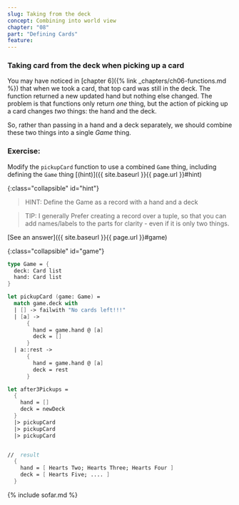 ```yaml
---
slug: Taking from the deck
concept: Combining into world view
chapter: "08"
part: "Defining Cards"
feature: 
---
```

### Taking card from the deck when picking up a card
You may have noticed in [chapter 6]({% link _chapters/ch06-functions.md %}) that when we took a card, that top card was still in the deck.  The function returned a new updated hand but nothing else changed.
The problem is that functions only return _one_ thing, but the action of picking up a card changes _two_ things: the hand and the deck.

So, rather than passing in a hand and a deck separately, we should combine these two things into a single _Game_ thing.

### Exercise:


Modify the `pickupCard` function to use a combined `Game` thing, including defining the `Game` thing
[(hint)]({{ site.baseurl }}{{ page.url }}#hint)

{:class="collapsible" id="hint"}
> HINT: Define the Game as a record with a hand and a deck

> TIP: I generally Prefer creating a record over a tuple, so that you can add names/labels to the parts for clarity - even if it is only two things.

[See an answer]({{ site.baseurl }}{{ page.url }}#game)

{:class="collapsible" id="game"}
```fsharp
type Game = {
  deck: Card list
  hand: Card list
}

let pickupCard (game: Game) =
  match game.deck with 
  | [] -> failwith "No cards left!!!"
  | [a] -> 
      {
        hand = game.hand @ [a]
        deck = []
      }
  | a::rest -> 
      {
        hand = game.hand @ [a]
        deck = rest
      }

let after3Pickups = 
  {
    hand = []
    deck = newDeck
  }
  |> pickupCard
  |> pickupCard
  |> pickupCard


//  result
  {
    hand = [ Hearts Two; Hearts Three; Hearts Four ]
    deck = [ Hearts Five; .... ]
  }

```


{% include sofar.md %}